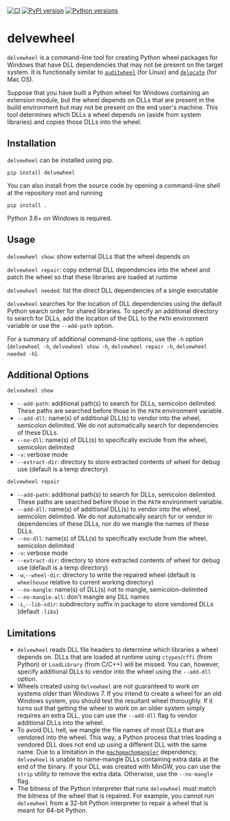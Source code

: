 [![CI](https://github.com/adang1345/delvewheel/workflows/CI/badge.svg)](https://github.com/adang1345/delvewheel/actions?query=workflow%3ACI)  [![PyPI version](https://img.shields.io/pypi/v/delvewheel?logo=pypi)](https://pypi.org/project/delvewheel) [![Python versions](https://img.shields.io/pypi/pyversions/delvewheel?logo=python)](https://pypi.org/project/delvewheel)
# delvewheel

`delvewheel` is a command-line tool for creating Python wheel packages for Windows that have DLL dependencies that may not be present on the target system. It is functionally similar to [`auditwheel`](https://github.com/pypa/auditwheel) (for Linux) and [`delocate`](https://github.com/matthew-brett/delocate) (for Mac OS).

Suppose that you have built a Python wheel for Windows containing an extension module, but the wheel depends on DLLs that are present in the build environment but may not be present on the end user's machine. This tool determines which DLLs a wheel depends on (aside from system libraries) and copies those DLLs into the wheel.

## Installation

`delvewheel` can be installed using pip.
```Shell
pip install delvewheel
```
You can also install from the source code by opening a command-line shell at the repository root and running
```Shell
pip install .
```
Python 3.6+ on Windows is required.

## Usage

`delvewheel show`: show external DLLs that the wheel depends on

`delvewheel repair`: copy external DLL dependencies into the wheel and patch the wheel so that these libraries are loaded at runtime

`delvewheel needed`: list the direct DLL dependencies of a single executable

`delvewheel` searches for the location of DLL dependencies using the default Python search order for shared libraries. To specify an additional directory to search for DLLs, add the location of the DLL to the `PATH` environment variable or use the `--add-path` option.

For a summary of additional command-line options, use the `-h` option (`delvewheel -h`, `delvewheel show -h`, `delvewheel repair -h`, `delvewheel needed -h`).

## Additional Options
`delvewheel show`
- `--add-path`: additional path(s) to search for DLLs, semicolon delimited. These paths are searched before those in the `PATH` environment variable.
- `--add-dll`: name(s) of additional DLL(s) to vendor into the wheel, semicolon delimited. We do not automatically search for dependencies of these DLLs.
- `--no-dll`: name(s) of DLL(s) to specifically exclude from the wheel, semicolon delimited
- `-v`: verbose mode
- `--extract-dir`: directory to store extracted contents of wheel for debug use (default is a temp directory)

`delvewheel repair`<br />
- `--add-path`: additional path(s) to search for DLLs, semicolon delimited. These paths are searched before those in the `PATH` environment variable.
- `--add-dll`: name(s) of additional DLL(s) to vendor into the wheel, semicolon delimited. We do not automatically search for or vendor in dependencies of these DLLs, nor do we mangle the names of these DLLs.
- `--no-dll`: name(s) of DLL(s) to specifically exclude from the wheel, semicolon delimited
- `-v`: verbose mode
- `--extract-dir`: directory to store extracted contents of wheel for debug use (default is a temp directory)
- `-w`,`--wheel-dir`: directory to write the repaired wheel (default is `wheelhouse` relative to current working directory)
- `--no-mangle`: name(s) of DLL(s) not to mangle, semicolon-delimited
- `--no-mangle-all`: don't mangle any DLL names
- `-L`,`--lib-sdir`: subdirectory suffix in package to store vendored DLLs (default `.libs`)

## Limitations

- `delvewheel` reads DLL file headers to determine which libraries a wheel depends on. DLLs that are loaded at runtime using `ctypes`/`cffi` (from Python) or `LoadLibrary` (from C/C++) will be missed. You can, however, specify additional DLLs to vendor into the wheel using the `--add-dll` option.
- Wheels created using `delvewheel` are not guaranteed to work on systems older than Windows 7. If you intend to create a wheel for an old Windows system, you should test the resultant wheel thoroughly. If it turns out that getting the wheel to work on an older system simply requires an extra DLL, you can use the `--add-dll` flag to vendor additional DLLs into the wheel.
- To avoid DLL hell, we mangle the file names of most DLLs that are vendored into the wheel. This way, a Python process that tries loading a vendored DLL does not end up using a different DLL with the same name. Due to a limitation in the [`machomachomangler`](https://github.com/njsmith/machomachomangler) dependency, `delvewheel` is unable to name-mangle DLLs containing extra data at the end of the binary. If your DLL was created with MinGW, you can use the `strip` utility to remove the extra data. Otherwise, use the `--no-mangle` flag.
- The bitness of the Python interpreter that runs `delvewheel` must match the bitness of the wheel that is repaired. For example, you cannot run `delvewheel` from a 32-bit Python interpreter to repair a wheel that is meant for 64-bit Python.
